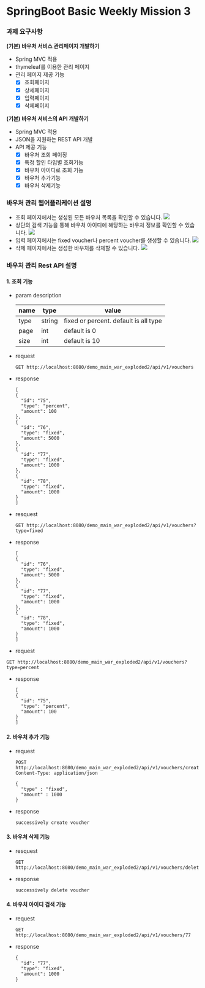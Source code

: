 # SpringBoot Basic Weekly Mission 3
### 과제 요구사항

**(기본) 바우처 서비스 관리페이지 개발하기**

- Spring MVC 적용
- thymeleaf를 이용한 관리 페이지
- 관리 페이지 제공 기능 
  - [x]  조회페이지
  - [x]  상세페이지
  - [x]  입력페이지
  - [x]  삭제페이지

**(기본) 바우처 서비스의 API 개발하기**

- Spring MVC 적용
- JSON을 지원하는 REST API 개발
- API 제공 기능
  - [x]  바우처 조회 페이징
  - [x]  특정 할인 타입별 조회기능
  - [x]  바우처 아이디로 조회 기능
  - [x]  바우처 추가기능
  - [x]  바우처 삭제기능
  
### **바우처 관리 웹어플리케이션 설명**
- 조회 페이지에서는 생성된 모든 바우처 목록을 확인할 수 있습니다.
  ![](https://velog.velcdn.com/images/y005/post/85f6c7b9-c446-43fd-9e06-fdcda5250f18/image.png)
- 상단의 검색 기능을 통해 바우처 아이디에 해당하는 바우처 정보를 확인할 수 있습니다.
  ![](https://velog.velcdn.com/images/y005/post/dd65ae2a-d60b-4628-bccf-90b23f2479b9/image.png)
- 입력 페이지에서는 fixed voucher나 percent voucher를 생성할 수 있습니다.
  ![](https://velog.velcdn.com/images/y005/post/c8735fa7-f2ab-45fb-a3a8-6e375a0a9da2/image.png)
- 삭제 페이지에서는 생성한 바우처를 삭제할 수 있습니다.
  ![](https://velog.velcdn.com/images/y005/post/89e0f911-eae5-4aa8-9bed-7229f8b965ef/image.png)

### **바우처 관리 Rest API 설명**
#### 1. 조회 기능
- param description

  |name| type   | value                                 |
    |--------|---------------------------------------|--------------|
    | type | string | fixed or percent. default is all type |
    | page | int    | default is 0                          |
    | size | int    | default is 10                         |

- request
  ```
  GET http://localhost:8080/demo_main_war_exploded2/api/v1/vouchers
  ```
- response
  ```
  [
  {
    "id": "75",
    "type": "percent",
    "amount": 100
  },
  {
    "id": "76",
    "type": "fixed",
    "amount": 5000
  },
  {
    "id": "77",
    "type": "fixed",
    "amount": 1000
  },
  {
    "id": "78",
    "type": "fixed",
    "amount": 1000
  }
  ]
  ```

- resquest
  ```
  GET http://localhost:8080/demo_main_war_exploded2/api/v1/vouchers?type=fixed
  ```
- response
  ```
  [
  {
    "id": "76",
    "type": "fixed",
    "amount": 5000
  },
  {
    "id": "77",
    "type": "fixed",
    "amount": 1000
  },
  {
    "id": "78",
    "type": "fixed",
    "amount": 1000
  }
  ]
  ```
 - request
  ```
  GET http://localhost:8080/demo_main_war_exploded2/api/v1/vouchers?type=percent
  ```
- response
  ```
  [
  {
    "id": "75",
    "type": "percent",
    "amount": 100
  }
  ]
  ``` 

#### 2. 바우처 추가 기능

  - request
    ```
    POST http://localhost:8080/demo_main_war_exploded2/api/v1/vouchers/create
    Content-Type: application/json
    
    {
      "type" : "fixed",
      "amount" : 1000 
    }
    ```

- response
  ```
  successively create voucher
  ```
  
#### 3. 바우처 삭제 기능

  - resquest
    ```
    GET http://localhost:8080/demo_main_war_exploded2/api/v1/vouchers/delete/75
    ```
  - response
    ```
    successively delete voucher
    ```
    
#### 4. 바우처 아이디 검색 기능

  - request
    ```
    GET http://localhost:8080/demo_main_war_exploded2/api/v1/vouchers/77
    ```
  - response
    ```
    {
      "id": "77",
      "type": "fixed",
      "amount": 1000
    }
    ```